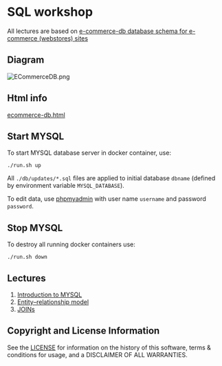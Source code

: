 # SQL workshop

All lectures are based on [e-commerce-db database schema for e-commerce (webstores) sites](https://github.com/ramortegui/e-commerce-db)

## Diagram

![ECommerceDB.png](https://github.com/ramortegui/e-commerce-db/blob/master/ECommerceDB.png)

## Html info

[ecommerce-db.html](http://htmlpreview.github.io/?https://github.com/ramortegui/e-commerce-db/blob/master/export/ecommerce-db.html)

## Start MYSQL

To start MYSQL database server in docker container, use:

```
./run.sh up
```

All `./db/updates/*.sql` files are applied to initial database `dbname` (defined by environment variable `MYSQL_DATABASE`).

To edit data, use [phpmyadmin](http://localhost:8000/) with user name `username` and password `password`.

## Stop MYSQL

To destroy all running docker containers use: 

```
./run.sh down
```

## Lectures

1. [Introduction to MYSQL](./docs/1-introduction_to_mysql.md)
2. [Entity–relationship model](./docs/2-entity_relationship_model.md)
3. [JOINs](./docs/3-join.md)

Copyright and License Information
---------------------------------

See the [LICENSE](./LICENSE) for information on the history of this software, terms & conditions for usage, and a
DISCLAIMER OF ALL WARRANTIES.